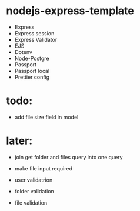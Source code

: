 # nodejs-express-template

-   Express
-   Express session
-   Express Validator
-   EJS
-   Dotenv
-   Node-Postgre
-   Passport
-   Passport local
-   Prettier config


# todo:
- add file size field in model

# later:
- join get folder and files query into one query
- make file input required

- user validatrion
- folder validation
- file validation